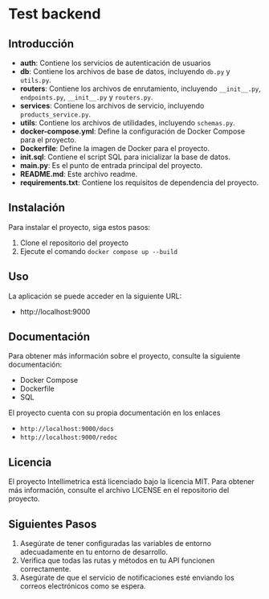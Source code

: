 # Test backend

## Introducción
- **auth**: Contiene los servicios de autenticación de usuarios
- **db**: Contiene los archivos de base de datos, incluyendo `db.py` y `utils.py`.
- **routers**: Contiene los archivos de enrutamiento, incluyendo `__init__.py`, `endpoints.py`, `__init__.py` y `routers.py`.
- **services**: Contiene los archivos de servicio, incluyendo `products_service.py`.
- **utils**: Contiene los archivos de utilidades, incluyendo `schemas.py`.
- **docker-compose.yml**: Define la configuración de Docker Compose para el proyecto.
- **Dockerfile**: Define la imagen de Docker para el proyecto.
- **init.sql**: Contiene el script SQL para inicializar la base de datos.
- **main.py**: Es el punto de entrada principal del proyecto.
- **README.md**: Este archivo readme.
- **requirements.txt**: Contiene los requisitos de dependencia del proyecto.

## Instalación
Para instalar el proyecto, siga estos pasos:

1. Clone el repositorio del proyecto
2. Ejecute el comando 
`docker compose up --build`

## Uso
La aplicación se puede acceder en la siguiente URL:

- http://localhost:9000

## Documentación
Para obtener más información sobre el proyecto, consulte la siguiente documentación:

- Docker Compose
- Dockerfile
- SQL

El proyecto cuenta con su propia documentación en los enlaces
- `http://localhost:9000/docs`
- `http://localhost:9000/redoc`


## Licencia
El proyecto Intellimetrica está licenciado bajo la licencia MIT. Para obtener más información, consulte el archivo LICENSE en el repositorio del proyecto.


## Siguientes Pasos

1. Asegúrate de tener configuradas las variables de entorno adecuadamente en tu entorno de desarrollo.
2. Verifica que todas las rutas y métodos en tu API funcionen correctamente.
3. Asegúrate de que el servicio de notificaciones esté enviando los correos electrónicos como se espera.
